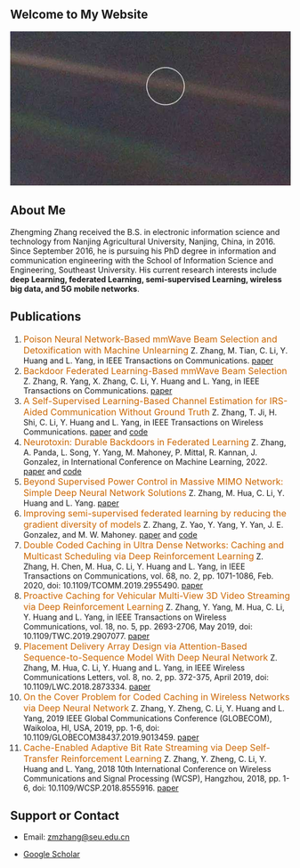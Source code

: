 ## Welcome to My Website
![Imag](/img/89cb48ba504db88969106d65b38f5158.jpeg)

## About Me
Zhengming Zhang received the B.S. in electronic information science and technology from Nanjing Agricultural University, Nanjing, China, in 2016. Since September 2016, he is pursuing his PhD degree in information and communication engineering with the School of Information Science and Engineering, Southeast University. His current research interests include **deep Learning, federated Learning, semi-supervised Learning, wireless big data, and 5G mobile networks**.

## Publications
1. <font color='#CC6600' size=3>Poison Neural Network-Based mmWave Beam Selection and Detoxification with Machine Unlearning</font> Z. Zhang, M. Tian, C. Li, Y. Huang and L. Yang, in IEEE Transactions on Communications. [paper](https://ieeexplore.ieee.org/abstract/document/10002349)
2. <font color='#CC6600' size=3>Backdoor Federated Learning-Based mmWave Beam Selection</font> Z. Zhang, R. Yang, X. Zhang, C. Li, Y. Huang and L. Yang, in IEEE Transactions on Communications. [paper](https://ieeexplore.ieee.org/abstract/document/9862973)
3.  <font color='#CC6600' size=3>A Self-Supervised Learning-Based Channel Estimation for IRS-Aided Communication Without Ground Truth</font> Z. Zhang, T. Ji, H. Shi, C. Li, Y. Huang and L. Yang, in IEEE Transactions on Wireless Communications. [paper](https://ieeexplore.ieee.org/abstract/document/10014657) and [code](https://github.com/jhcknzzm/SSL-Based-IRS-Channel-Estimation)
4.  <font color='#CC6600' size=3>Neurotoxin: Durable Backdoors in Federated Learning</font> Z. Zhang, A. Panda,  L. Song,  Y. Yang, M. Mahoney,  P. Mittal, R. Kannan, J. Gonzalez, in International Conference on Machine Learning, 2022. [paper](https://proceedings.mlr.press/v162/zhang22w.html) and [code](https://github.com/jhcknzzm/Federated-Learning-Backdoor)
5. <font color='#CC6600' size=3>Beyond Supervised Power Control in Massive MIMO Network: Simple Deep Neural Network Solutions</font> Z. Zhang, M. Hua, C. Li, Y. Huang and L. Yang. [paper](https://ieeexplore.ieee.org/document/9695267)
6. <font color='#CC6600' size=3>Improving semi-supervised federated learning by reducing the gradient diversity of models</font> Z. Zhang, Z. Yao, Y. Yang, Y. Yan, J. E. Gonzalez, and M. W. Mahoney. [paper](https://ieeexplore.ieee.org/document/9671693/) and [code](https://github.com/jhcknzzm/SSFL-Benchmarking-Semi-supervised-Federated-Learning)
7. <font color='#CC6600' size=3>Double Coded Caching in Ultra Dense Networks: Caching and Multicast Scheduling via Deep Reinforcement Learning</font> Z. Zhang, H. Chen, M. Hua, C. Li, Y. Huang and L. Yang, in IEEE Transactions on Communications, vol. 68, no. 2, pp. 1071-1086, Feb. 2020, doi: 10.1109/TCOMM.2019.2955490. [paper](https://ieeexplore.ieee.org/document/8911375)
8. <font color='#CC6600' size=3>Proactive Caching for Vehicular Multi-View 3D Video Streaming via Deep Reinforcement Learning</font> Z. Zhang, Y. Yang, M. Hua, C. Li, Y. Huang and L. Yang, in IEEE Transactions on Wireless Communications, vol. 18, no. 5, pp. 2693-2706, May 2019, doi: 10.1109/TWC.2019.2907077. [paper](https://ieeexplore.ieee.org/document/8677285)
9. <font color='#CC6600' size=3>Placement Delivery Array Design via Attention-Based Sequence-to-Sequence Model With Deep Neural Network</font> Z. Zhang, M. Hua, C. Li, Y. Huang and L. Yang, in IEEE Wireless Communications Letters, vol. 8, no. 2, pp. 372-375, April 2019, doi: 10.1109/LWC.2018.2873334. [paper](https://ieeexplore.ieee.org/document/8478380)
10. <font color='#CC6600' size=3>On the Cover Problem for Coded Caching in Wireless Networks via Deep Neural Network</font> Z. Zhang, Y. Zheng, C. Li, Y. Huang and L. Yang, 2019 IEEE Global Communications Conference (GLOBECOM), Waikoloa, HI, USA, 2019, pp. 1-6, doi: 10.1109/GLOBECOM38437.2019.9013459. [paper](https://ieeexplore.ieee.org/document/9013459)
11. <font color='#CC6600' size=3>Cache-Enabled Adaptive Bit Rate Streaming via Deep Self-Transfer Reinforcement Learning</font> Z. Zhang, Y. Zheng, C. Li, Y. Huang and L. Yang, 2018 10th International Conference on Wireless Communications and Signal Processing (WCSP), Hangzhou, 2018, pp. 1-6, doi: 10.1109/WCSP.2018.8555916. [paper](https://ieeexplore.ieee.org/document/8555916)


## Support or Contact

- Email: zmzhang@seu.edu.cn

- [Google Scholar](https://scholar.google.com/citations?user=GePqbSgAAAAJ&hl=en&oi=ao)
